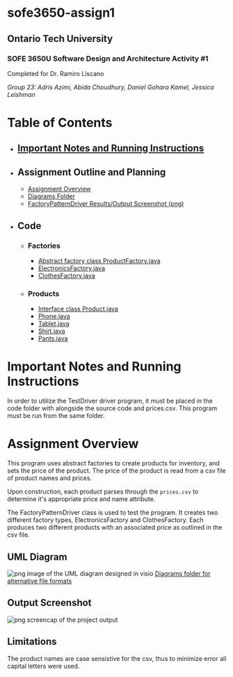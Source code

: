 # sofe3650-assign1
## Ontario Tech University 
### SOFE 3650U Software Design and Architecture Activity #1 
Completed for Dr. Ramiro Liscano

_Group 23: Adris Azimi, Abida Choudhury, Daniel Gohara Kamel, Jessica Leishman_
# Table of Contents
- ## [Important Notes and Running Instructions]()
- ## Assignment Outline and Planning
    - [Assignment Overview]()
    - [Diagrams Folder]()
    - [FactoryPatternDriver Results/Output Screenshot (png)]()

- ## Code
    - ### Factories
        - [Abstract factory class ProductFactory.java]()
        - [ElectronicsFactory.java]()
        - [ClothesFactory.java]()
    - ### Products
        - [Interface class Product.java]()
        - [Phone.java]()
        - [Tablet.java]()
        - [Shirt.java]()
        - [Pants.java]()

# Important Notes and Running Instructions
In order to utilize the TestDriver driver program, it must be placed in the code folder with alongside the source code and prices.csv. This program must be run from the same folder.
# Assignment Overview
This program uses abstract factories to create products for inventory, and sets the price of the product.  The price of the product is read from a csv file of product names and prices.

Upon construction, each product parses through the `prices.csv` to determine it's appropriate price and name attribute.

The FactoryPatternDriver class is used to test the program. It creates two different factory types, ElectronicsFactory and ClothesFactory.  Each produces two different products with an associated price as outlined in the csv file.

## UML Diagram
![png image of the UML diagram designed in visio](https://github.com/jessica-leishman/sofe3650-assign1/blob/main/Diagram/UML_Diagram.png)
[Diagrams folder for alternative file formats](https://github.com/jessica-leishman/sofe3650-assign1/tree/main/Diagram)

## Output Screenshot
![png screencap of the project output]()

## Limitations
The product names are case sensistive for the csv, thus to minimize error all capital letters were used.
